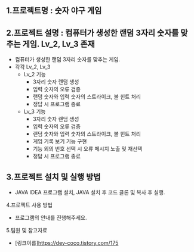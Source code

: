 ## 1.프로젝트명 : 숫자 야구 게임


## 2.프로젝트 설명 : 컴퓨터가 생성한 랜덤 3자리 숫자를 맞추는 게임. Lv_2, Lv_3 존재
+ 컴퓨터가 생성한 랜덤 3자리 숫자를 맞추는 게임.
+ 각각 Lv_2, Lv_3
  + Lv_2 기능
    + 3자리 숫자 랜덤 생성
    + 입력 숫자의 오류 검증
    + 랜덤 숫자와 입력 숫자의 스트라이크, 볼 힌트 처리
    + 정답 시 프로그램 종료
  + Lv_3 기능
    + 3자리 숫자 랜덤 생성
    + 입력 숫자의 오류 검증
    + 랜덤 숫자와 입력 숫자의 스트라이크, 볼 힌트 처리
    + 게임 기록 보기 기능 구현
    + 기능 외의 번호 선택 시 오류 메시지 노출 및 재선택
    + 정답 시 프로그램 종료


## 3.프로젝트 설치 및 실행 방법
+ JAVA IDEA 프로그램 설치, JAVA 설치 후 코드 클론 및 복사 후 실행.
   
4.프로젝트 사용 방법
+ 프로그램의 안내를 진행해주세요.

5.팀원 및 참고자료
+ [링크이름]https://dev-coco.tistory.com/175

